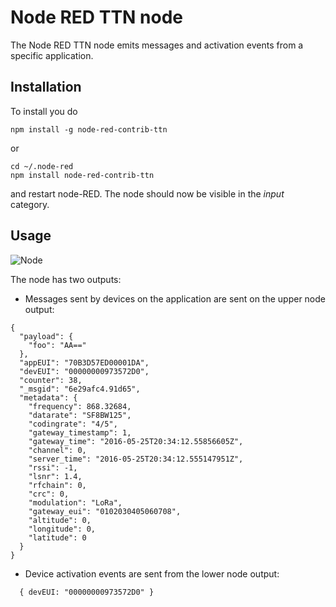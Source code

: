 
# Node RED TTN node


The Node RED TTN node emits messages and activation events from a specific
application.

## Installation

To install you do

```
npm install -g node-red-contrib-ttn
```
or
```
cd ~/.node-red
npm install node-red-contrib-ttn
```
and restart node-RED. The node should now be visible in the *input* category.

## Usage

![Node](node.png)

The node has two outputs:

  - Messages sent by devices on the application are sent on the upper node output:
  ```
  { 
    "payload": {
      "foo": "AA=="
    },
    "appEUI": "70B3D57ED00001DA",
    "devEUI": "00000000973572D0",
    "counter": 38,
    "_msgid": "6e29afc4.91d65",
    "metadata": { 
      "frequency": 868.32684,
      "datarate": "SF8BW125",
      "codingrate": "4/5",
      "gateway_timestamp": 1,
      "gateway_time": "2016-05-25T20:34:12.55856605Z",
      "channel": 0,
      "server_time": "2016-05-25T20:34:12.555147951Z",
      "rssi": -1,
      "lsnr": 1.4,
      "rfchain": 0,
      "crc": 0,
      "modulation": "LoRa",
      "gateway_eui": "0102030405060708",
      "altitude": 0,
      "longitude": 0,
      "latitude": 0
    }
  }
  ```

  - Device activation events are sent from the lower node output:
  ```
    { devEUI: "00000000973572D0" }
  ```
